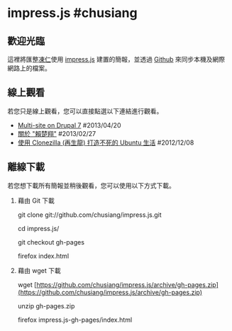 # impress.js #chusiang

## 歡迎光臨

這裡將匯整[凍仁](http://note.drx.tw/p/about-chu-siang-lai.html)使用 [impress.js](https://github.com/bartaz/impress.js) 建置的簡報，並透過 [Github](https://github.com/) 來同步本機及網際網路上的檔案。


## 線上觀看

若您只是線上觀看，您可以直接點選以下連結進行觀看。

- [Multi-site on Drupal 7](http://chusiang.github.io/impress.js/2013-04-20-d7-multi-site.html#/bored) #2013/04/20 
- [關於 "賴楚翔"](http://chusiang.github.io/impress.js/2013-02-27-about-me.html#/bored) #2013/02/27 
- [使用 Clonezilla (再生龍) 打造不死的 Ubuntu 生活](http://chusiang.github.io/impress.js/2012-12-08-clonezilla.html#/bored) #2012/12/08 


## 離線下載

若您想下載所有簡報並稍後觀看，您可以使用以下方式下載。

1. 藉由 Git 下載

    git clone git://github.com/chusiang/impress.js.git
    
    cd impress.js/
    
    git checkout gh-pages
    
    firefox index.html

2. 藉由 wget 下載

    wget [https://github.com/chusiang/impress.js/archive/gh-pages.zip](https://github.com/chusiang/impress.js/archive/gh-pages.zip)

    unzip gh-pages.zip
    
    firefox impress.js-gh-pages/index.html
